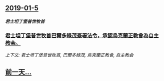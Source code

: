 ## [2019-01-5](/zh/news/2019/01/5/index.md)

##### 君士坦丁堡普世牧首
### [君士坦丁堡普世牧首巴爾多祿茂簽署法令，承認烏克蘭正教會為自主教会。 ](/zh/news/2019/01/5/君士坦丁堡普世牧首巴爾多祿茂簽署法令-承認烏克蘭正教會為自主教会.md)
_上下文: 君士坦丁堡普世牧首, 巴爾多祿茂, 烏克蘭正教會, 自主教会_

## [前一天...](/zh/news/2019/01/3/index.md)

